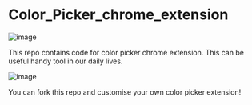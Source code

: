 # Color_Picker_chrome_extension

![image](https://github.com/DikshaMakkar/Color_Picker_chrome_extension/assets/62770475/2f88bd19-b3f0-4f9d-aeb6-20f17759dfc9)

This repo contains code for color picker chrome extension. This can be useful handy tool in our daily lives.

![image](https://github.com/DikshaMakkar/Color_Picker_chrome_extension/assets/62770475/3ba423f3-7d5e-472b-b566-10f197b35e3f)

You can fork this repo and customise your own color picker extension!


